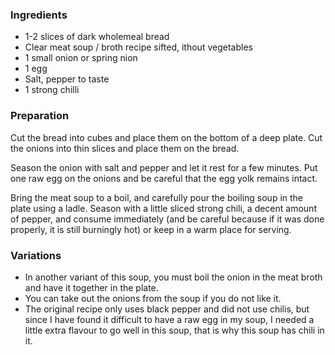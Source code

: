 
### Ingredients
- 1-2 slices of dark wholemeal bread
- Clear meat soup / broth recipe sifted, ithout vegetables
- 1 small onion or spring nion
- 1 egg
- Salt, pepper to taste
- 1 strong chilli

### Preparation

Cut the bread into cubes and place them on the bottom of a deep plate. Cut the onions into thin slices and place them on the bread.

 Season the onion with salt and pepper and let it rest for a few minutes. Put one raw egg on the onions and be careful that the egg yolk remains intact.

 Bring the meat soup to a boil, and carefully pour the boiling soup in the plate using a ladle. Season with a little sliced strong chili, a decent amount of pepper, and consume immediately (and be careful because if it was done properly, it is still burningly hot) or keep in a warm place for serving.

### Variations 

- In another variant of this soup, you must boil the onion in the meat broth and have it together in the plate.  
- You can take out the onions from the soup if you do not like it.
- The original recipe only uses black pepper and did not use chilis, but since I have found it difficult to have a raw egg in my soup, I needed a little extra flavour to go well in this soup, that is why this soup has chili in it.  